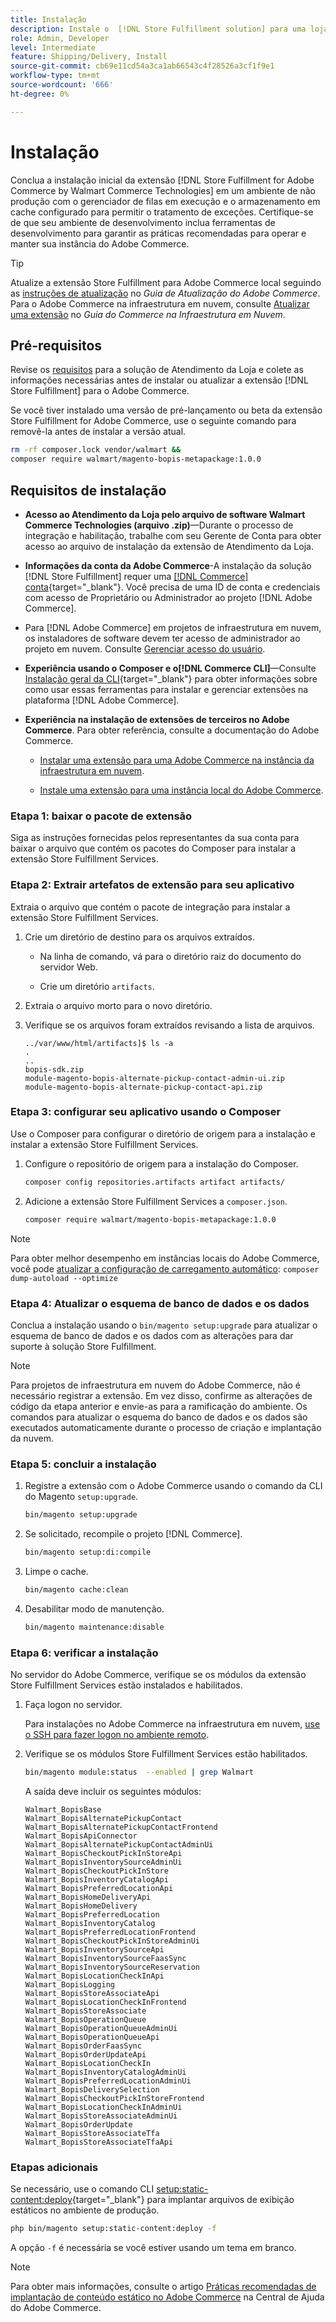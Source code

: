 ```yaml
---
title: Instalação
description: Instale o  [!DNL Store Fulfillment solution] para uma loja da Adobe Commerce usando o Composer para PHP.
role: Admin, Developer
level: Intermediate
feature: Shipping/Delivery, Install
source-git-commit: cb69e11cd54a3ca1ab66543c4f28526a3cf1f9e1
workflow-type: tm+mt
source-wordcount: '666'
ht-degree: 0%

---
```



# Instalação

Conclua a instalação inicial da extensão [!DNL Store Fulfillment for Adobe Commerce by Walmart Commerce Technologies] em um ambiente de não produção com o gerenciador de filas em execução e o armazenamento em cache configurado para permitir o tratamento de exceções. Certifique-se de que seu ambiente de desenvolvimento inclua ferramentas de desenvolvimento para garantir as práticas recomendadas para operar e manter sua instância do Adobe Commerce.

>[!TIP]
>
>Atualize a extensão Store Fulfillment para Adobe Commerce local seguindo as [instruções de atualização](https://experienceleague.adobe.com/docs/commerce-operations/upgrade-guide/modules/upgrade.html?lang=pt-BR) no _Guia de Atualização do Adobe Commerce_. Para o Adobe Commerce na infraestrutura em nuvem, consulte [Atualizar uma extensão](https://experienceleague.adobe.com/docs/commerce-cloud-service/user-guide/configure-store/extensions.html?lang=pt-BR#upgrade-an-extension) no *Guia do Commerce na Infraestrutura em Nuvem*.

## Pré-requisitos

Revise os [requisitos](solution-requirements.md) para a solução de Atendimento da Loja e colete as informações necessárias antes de instalar ou atualizar a extensão [!DNL Store Fulfillment] para o Adobe Commerce.

Se você tiver instalado uma versão de pré-lançamento ou beta da extensão Store Fulfillment for Adobe Commerce, use o seguinte comando para removê-la antes de instalar a versão atual.

```bash
rm -rf composer.lock vendor/walmart &&
composer require walmart/magento-bopis-metapackage:1.0.0
```

## Requisitos de instalação

- **Acesso ao Atendimento da Loja pelo arquivo de software Walmart Commerce Technologies (arquivo .zip)**—Durante o processo de integração e habilitação, trabalhe com seu Gerente de Conta para obter acesso ao arquivo de instalação da extensão de Atendimento da Loja.

- **Informações da conta da Adobe Commerce**-A instalação da solução [!DNL Store Fulfillment] requer uma [[!DNL Commerce] conta](https://experienceleague.adobe.com/pt-br/docs/commerce-admin/start/commerce-account/commerce-account-create){target="_blank"}. Você precisa de uma ID de conta e credenciais com acesso de Proprietário ou Administrador ao projeto [!DNL Adobe Commerce].

- Para [!DNL Adobe Commerce] em projetos de infraestrutura em nuvem, os instaladores de software devem ter acesso de administrador ao projeto em nuvem. Consulte [Gerenciar acesso do usuário](https://experienceleague.adobe.com/pt-br/docs/commerce-cloud-service/user-guide/project/user-access).

- **Experiência usando o Composer e o[!DNL Commerce CLI]**—Consulte [Instalação geral da CLI](https://experienceleague.adobe.com/pt-br/docs/commerce-operations/installation-guide/tutorials/extensions){target="_blank"} para obter informações sobre como usar essas ferramentas para instalar e gerenciar extensões na plataforma [!DNL Adobe Commerce].

- **Experiência na instalação de extensões de terceiros no Adobe Commerce**. Para obter referência, consulte a documentação do Adobe Commerce.

   - [Instalar uma extensão para uma Adobe Commerce na instância da infraestrutura em nuvem](https://experienceleague.adobe.com/pt-br/docs/commerce-cloud-service/user-guide/configure-store/extensions#install-an-extension).

   - [Instale uma extensão para uma instância local do Adobe Commerce](https://experienceleague.adobe.com/pt-br/docs/commerce-operations/installation-guide/tutorials/extensions).

### Etapa 1: baixar o pacote de extensão

Siga as instruções fornecidas pelos representantes da sua conta para baixar o arquivo que contém os pacotes do Composer para instalar a extensão Store Fulfillment Services.

### Etapa 2: Extrair artefatos de extensão para seu aplicativo

Extraia o arquivo que contém o pacote de integração para instalar a extensão Store Fulfillment Services.

1. Crie um diretório de destino para os arquivos extraídos.

   - Na linha de comando, vá para o diretório raiz do documento do servidor Web.

   - Crie um diretório `artifacts`.

1. Extraia o arquivo morto para o novo diretório.

1. Verifique se os arquivos foram extraídos revisando a lista de arquivos.

   ```
   ../var/www/html/artifacts]$ ls -a
   .
   ..
   bopis-sdk.zip
   module-magento-bopis-alternate-pickup-contact-admin-ui.zip
   module-magento-bopis-alternate-pickup-contact-api.zip
   ```

### Etapa 3: configurar seu aplicativo usando o Composer

Use o Composer para configurar o diretório de origem para a instalação e instalar a extensão Store Fulfillment Services.

1. Configure o repositório de origem para a instalação do Composer.

   ```bash
   composer config repositories.artifacts artifact artifacts/
   ```

1. Adicione a extensão Store Fulfillment Services a `composer.json`.

   ```bash
   composer require walmart/magento-bopis-metapackage:1.0.0
   ```

>[!NOTE]
>
>Para obter melhor desempenho em instâncias locais do Adobe Commerce, você pode [atualizar a configuração de carregamento automático](https://experienceleague.adobe.com/docs/commerce-operations/performance-best-practices/deployment-flow.html?lang=pt-BR#update-the-autoloader): `composer dump-autoload --optimize`

### Etapa 4: Atualizar o esquema de banco de dados e os dados

Conclua a instalação usando o `bin/magento setup:upgrade` para atualizar o esquema de banco de dados e os dados com as alterações para dar suporte à solução Store Fulfillment.

>[!NOTE]
>
>Para projetos de infraestrutura em nuvem do Adobe Commerce, não é necessário registrar a extensão. Em vez disso, confirme as alterações de código da etapa anterior e envie-as para a ramificação do ambiente. Os comandos para atualizar o esquema do banco de dados e os dados são executados automaticamente durante o processo de criação e implantação da nuvem.

### Etapa 5: concluir a instalação

1. Registre a extensão com o Adobe Commerce usando o comando da CLI do Magento `setup:upgrade`.

   ```bash
   bin/magento setup:upgrade
   ```

1. Se solicitado, recompile o projeto [!DNL Commerce].

   ```bash
   bin/magento setup:di:compile
   ```

1. Limpe o cache.

   ```bash
   bin/magento cache:clean
   ```

1. Desabilitar modo de manutenção.

   ```bash
   bin/magento maintenance:disable
   ```

### Etapa 6: verificar a instalação

No servidor do Adobe Commerce, verifique se os módulos da extensão Store Fulfillment Services estão instalados e habilitados.

1. Faça logon no servidor.

   Para instalações no Adobe Commerce na infraestrutura em nuvem, [use o SSH para fazer logon no ambiente remoto](https://experienceleague.adobe.com/pt-br/docs/commerce-cloud-service/user-guide/develop/secure-connections#ssh).

1. Verifique se os módulos Store Fulfillment Services estão habilitados.

   ```bash
   bin/magento module:status  --enabled | grep Walmart
   ```

   A saída deve incluir os seguintes módulos:

   ```
   Walmart_BopisBase
   Walmart_BopisAlternatePickupContact
   Walmart_BopisAlternatePickupContactFrontend
   Walmart_BopisApiConnector
   Walmart_BopisAlternatePickupContactAdminUi
   Walmart_BopisCheckoutPickInStoreApi
   Walmart_BopisInventorySourceAdminUi
   Walmart_BopisCheckoutPickInStore
   Walmart_BopisInventoryCatalogApi
   Walmart_BopisPreferredLocationApi
   Walmart_BopisHomeDeliveryApi
   Walmart_BopisHomeDelivery
   Walmart_BopisPreferredLocation
   Walmart_BopisInventoryCatalog
   Walmart_BopisPreferredLocationFrontend
   Walmart_BopisCheckoutPickInStoreAdminUi
   Walmart_BopisInventorySourceApi
   Walmart_BopisInventorySourceFaasSync
   Walmart_BopisInventorySourceReservation
   Walmart_BopisLocationCheckInApi
   Walmart_BopisLogging
   Walmart_BopisStoreAssociateApi
   Walmart_BopisLocationCheckInFrontend
   Walmart_BopisStoreAssociate
   Walmart_BopisOperationQueue
   Walmart_BopisOperationQueueAdminUi
   Walmart_BopisOperationQueueApi
   Walmart_BopisOrderFaasSync
   Walmart_BopisOrderUpdateApi
   Walmart_BopisLocationCheckIn
   Walmart_BopisInventoryCatalogAdminUi
   Walmart_BopisPreferredLocationAdminUi
   Walmart_BopisDeliverySelection
   Walmart_BopisCheckoutPickInStoreFrontend
   Walmart_BopisLocationCheckInAdminUi
   Walmart_BopisStoreAssociateAdminUi
   Walmart_BopisOrderUpdate
   Walmart_BopisStoreAssociateTfa
   Walmart_BopisStoreAssociateTfaApi
   ```

### Etapas adicionais

Se necessário, use o comando CLI [setup:static-content:deploy](https://experienceleague.adobe.com/pt-br/docs/commerce-operations/tools/cli-reference/commerce-on-premises){target="_blank"} para implantar arquivos de exibição estáticos no ambiente de produção.

```bash
php bin/magento setup:static-content:deploy -f
```

A opção `-f` é necessária se você estiver usando um tema em branco.

>[!NOTE]
>
>Para obter mais informações, consulte o artigo [Práticas recomendadas de implantação de conteúdo estático no Adobe Commerce](https://experienceleague.adobe.com/docs/commerce-operations/implementation-playbook/best-practices/development/static-content-deployment.html?lang=pt-BR) na Central de Ajuda do Adobe Commerce.


